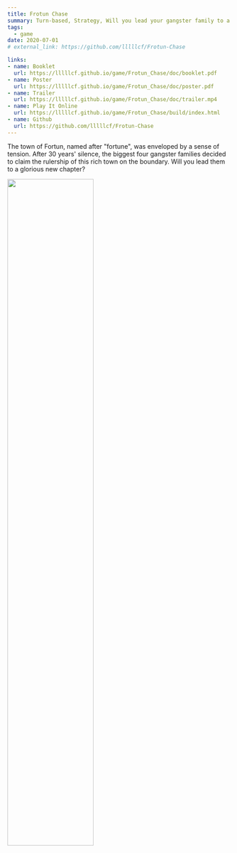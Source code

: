 ```yaml
---
title: Frotun Chase
summary: Turn-based, Strategy, Will you lead your gangster family to a glorious new chapter?
tags:
  - game
date: 2020-07-01
# external_link: https://github.com/lllllcf/Frotun-Chase

links:
- name: Booklet
  url: https://lllllcf.github.io/game/Frotun_Chase/doc/booklet.pdf
- name: Poster
  url: https://lllllcf.github.io/game/Frotun_Chase/doc/poster.pdf
- name: Trailer
  url: https://lllllcf.github.io/game/Frotun_Chase/doc/trailer.mp4
- name: Play It Online
  url: https://lllllcf.github.io/game/Frotun_Chase/build/index.html
- name: Github
  url: https://github.com/lllllcf/Frotun-Chase
---
```


The town of Fortun, named after "fortune", was enveloped by a sense of tension. After 30 years' silence, the biggest four gangster families decided to claim the rulership of this rich town on the boundary. Will you lead them to a glorious new chapter?

<img src="https://lllllcf.github.io/src/fortunChase.png" style="width: 62%;" />
